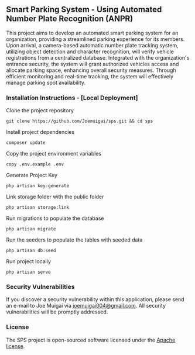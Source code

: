 ## Smart Parking System - Using Automated Number Plate Recognition (ANPR)

This project aims to develop an automated smart parking system for an organization, providing a streamlined parking experience for its members. Upon arrival, a camera-based automatic number plate tracking system, utilizing object detection and character recognition, will verify vehicle registrations from a centralized database. Integrated with the organization's entrance security, the system will grant authorized vehicles access and allocate parking space, enhancing overall security measures. Through efficient monitoring and real-time tracking, the system will effectively manage parking spot availability.

### Installation Instructions - [Local Deployment]

Clone the project repository
```
git clone https://github.com/Joemuigai/sps.git && cd sps
```

Install project dependencies
```
composer update
```

Copy the project environment variables
```
copy .env.example .env
```

Generate Project Key
```
php artisan key:generate
```

Link storage folder with the public folder
```
php artisan storage:link
```

Run migrations to populate the database
```
php artisan migrate
```

Run the seeders to populate the tables with seeded data
```
php artisan db:seed
```

Run project locally 
```
php artisan serve
```

### Security Vulnerabilities
If you discover a security vulnerability within this application, please send an e-mail to Joe Muigai via [joemuigai004@gmail.com](mailto:joemuigai004@gmail.com). All security vulnerabilities will be promptly addressed.

### License

The SPS project is open-sourced software licensed under the [Apache license]( http://www.apache.org/licenses/).
